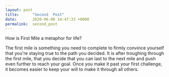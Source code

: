 ```yaml
---
layout: post
title:      "Second  Post"
date:       2020-06-08 14:47:33 +0000
permalink:  second_post
---
```



How is First Mile a metaphor for life?


The first mile is something you need to complete to firmly convince yourself that you're staying true to the path you decided. It is after troughing through the first mile, that you decide that you can last to the next mile and push even further to reach your goal. Once you make it past your first challenge, it becomes easier to keep your will to make it through all others. 

